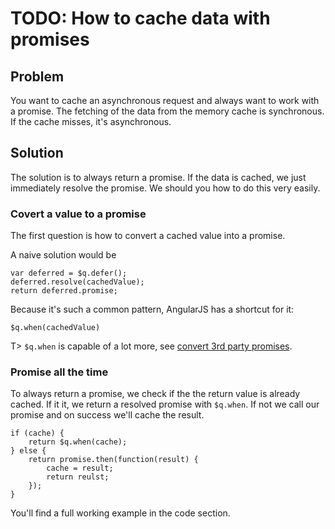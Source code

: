 # TODO: How to cache data with promises

## Problem

You want to cache an asynchronous request and always want to work with a promise.
The fetching of the data from the memory cache is synchronous. If the cache misses, it's asynchronous.


## Solution

The solution is to always return a promise. If the data is cached, we just immediately resolve the promise.
We should you how to do this very easily.

### Covert a value to a promise

The first question is how to convert a cached value into a promise.

A naive solution would be

    var deferred = $q.defer();
    deferred.resolve(cachedValue);
    return deferred.promise;

Because it's such a common pattern, AngularJS has a shortcut for it:

    $q.when(cachedValue)

T> `$q.when` is capable of a lot more, see [convert 3rd party promises](#promises-convert-3rd-party).


### Promise all the time

To always return a promise, we check if the the return value is already cached. If it it,
we return a resolved promise with `$q.when`. If not we call our promise and on success we'll cache the result.

    if (cache) {
        return $q.when(cache);
    } else {
        return promise.then(function(result) {
            cache = result;
            return reulst;
        });
    }

You'll find a full working example in the code section.







